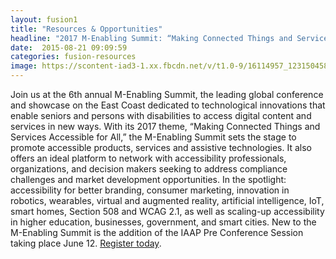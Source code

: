 ```yaml
---
layout: fusion1
title: "Resources & Opportunities"
headline: "2017 M-Enabling Summit: “Making Connected Things and Services Accessible for All”"
date:  2015-08-21 09:09:59
categories: fusion-resources
image: https://scontent-iad3-1.xx.fbcdn.net/v/t1.0-9/16114957_1231504580261319_4846822411160580327_n.jpg?oh=b260d6d95240134f1c795517e9fa5f22&oe=59514C89
---
```

Join us at the 6th annual M-Enabling Summit, the leading global conference and showcase on the East Coast dedicated to technological innovations that enable seniors and persons with disabilities to access digital content and services in new ways.
With its 2017 theme, “Making Connected Things and Services Accessible for All,” the M-Enabling Summit sets the stage to promote accessible products, services and assistive technologies. It also offers an ideal platform to network with accessibility professionals, organizations, and decision makers seeking to address compliance challenges and market development opportunities. 
In the spotlight: accessibility for better branding, consumer marketing, innovation in robotics, wearables, virtual and augmented reality, artificial intelligence, IoT, smart homes, Section 508 and WCAG 2.1, as well as scaling-up accessibility in higher education, businesses, government, and smart cities. New to the M-Enabling Summit is the addition of the IAAP Pre Conference Session taking place June 12. <a href="http://www.m-enabling.com/conreg.html">Register today</a>. 
